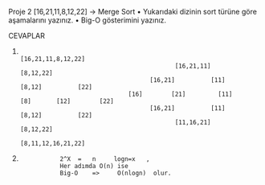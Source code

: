 Proje 2
[16,21,11,8,12,22] -> Merge Sort
• Yukarıdaki dizinin sort türüne göre aşamalarını yazınız.
• Big-O gösterimini yazınız.

CEVAPLAR

1.                                                                 [16,21,11,8,12,22]
                                                  [16,21,11]                                  [8,12,22]
                                           [16,21]          [11]                         [8,12]          [22]
                                     [16]        [21]         [11]                   [8]       [12]        [22]
                                           [16,21]          [11]                         [8,12]          [22]
                                                  [11,16,21]                                  [8,12,22]
                                                                   [8,11,12,16,21,22]

2.                2^X  =   n     logn=x   ,
                  Her adımda O(n) ise
                  Big-O    =>     O(nlogn)  olur.
